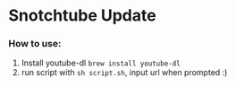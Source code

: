 # Snotchtube Update

### How to use:

  1. Install youtube-dl `brew install youtube-dl`
  2. run script with `sh script.sh`, input url when prompted :)
